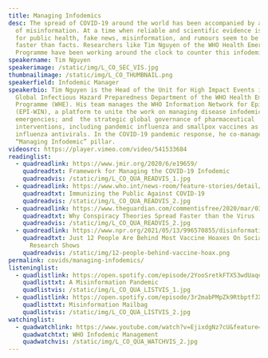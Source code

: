```yaml
---
title: Managing Infodemics
desc: The spread of COVID-19 around the world has been accompanied by a deluge
  of misinformation. At a time when reliable and scientific evidence is crucial
  for public health, fake news, misinformation, and rumours seem to be spreading
  faster than facts. Researchers like Tim Nguyen of the WHO Health Emergencies
  Programme have been working around the clock to counter this infodemic.
speakername: Tim Nguyen
speakerimage: /static/img/L_CO_SEC_VIS.jpg
thumbnailimage: /static/img/L_CO_THUMBNAIL.png
speakerfield: Infodemic Manager
speakerbio: Tim Nguyen is the Head of the Unit for High Impact Events in the
  Global Infectious Hazard Preparedness Department of the WHO Health Emergencies
  Programme (WHE). His team manages the WHO Information Network for Epidemics
  (EPI-WIN), a platform to unite the work on managing disease infodemics during
  emergencies; and  the strategic global governance of pharmaceutical
  interventions, including pandemic influenza and smallpox vaccines as well as
  influenza antivirals. In the COVID-19 pandemic response, he co-manages the
  “Managing Infodemic” pillar.
videosrc: https://player.vimeo.com/video/541533684
readinglist:
  - quadreadlink: https://www.jmir.org/2020/6/e19659/
    quadreadtxt: Framework for Managing the COVID-19 Infodemic
    quadreadvis: /static/img/L_CO_QUA_READVIS_1.jpg
  - quadreadlink: https://www.who.int/news-room/feature-stories/detail/immunizing-the-public-against-misinformation
    quadreadtxt: Immunizing the Public Against COVID-19
    quadreadvis: /static/img/L_CO_QUA_READVIS_2.jpg
  - quadreadlink: https://www.theguardian.com/commentisfree/2020/mar/03/coronavirus-conspiracy-theories-virus-social-media
    quadreadtxt: Why Conspiracy Theories Spread Faster than the Virus
    quadreadvis: /static/img/L_CO_QUA_READVIS_2.jpg
  - quadreadlink: https://www.npr.org/2021/05/13/996570855/disinformation-dozen-test-facebooks-twitters-ability-to-curb-vaccine-hoaxes
    quadreadtxt: Just 12 People Are Behind Most Vaccine Hoaxes On Social Media,
      Research Shows
    quadreadvis: /static/img/12-people-behind-vaccine-hoax.png
permalink: covids/managing-infodemics/
listeninglist:
  - quadlistlink: https://open.spotify.com/episode/2YooSretkFTX53wdUaqepa
    quadlisttxt: A Misinformation Pandemic
    quadlistvis: /static/img/L_CO_QUA_LISTVIS_1.jpg
  - quadlistlink: https://open.spotify.com/episode/3r2mabPMpZk9RtbptfJXGa
    quadlisttxt: Misinformation Mailbag
    quadlistvis: /static/img/L_CO_QUA_LISTVIS_2.jpg
watchinglist:
  - quadwatchlink: https://www.youtube.com/watch?v=EjixdgNz7cU&feature=youtu.be&ab_channel=purnatt
    quadwatchtxt: WHO Infodemic Management
    quadwatchvis: /static/img/L_CO_QUA_WATCHVIS_2.jpg
---
```


